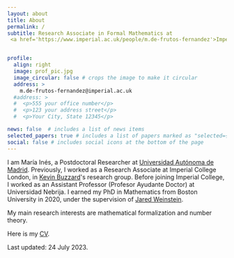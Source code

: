 ```yaml
---
layout: about
title: About
permalink: /
subtitle: Research Associate in Formal Mathematics at
 <a href='https://www.imperial.ac.uk/people/m.de-frutos-fernandez'>Imperial College London</a>. 


profile:
  align: right
  image: prof_pic.jpg
  image_circular: false # crops the image to make it circular
  address: >
    m.de-frutos-fernandez@imperial.ac.uk
  #address: >
  #  <p>555 your office number</p>
  #  <p>123 your address street</p>
  #  <p>Your City, State 12345</p>

news: false  # includes a list of news items
selected_papers: true # includes a list of papers marked as "selected={true}"
social: false # includes social icons at the bottom of the page
---
```


I am María Inés, a Postdoctoral Researcher at <a href="https://matematicas.uam.es" target="_blank">Universidad Autónoma de Madrid</a>. Previously, I worked as a Research Associate at Imperial College London, in
<a href="https://www.imperial.ac.uk/people/k.buzzard" target="_blank">Kevin Buzzard</a>'s 
research group. Before joining Imperial College, I worked as an Assistant Professor (Profesor 
Ayudante Doctor) at Universidad Nebrija. I earned my PhD in Mathematics from Boston University in 
2020, under the supervision of 
<a href="https://sites.google.com/view/jared-weinstein/home" target="_blank">Jared Weinstein</a>.

My main research interests are mathematical formalization and number theory.

Here is my <a href="/assets/pdf/CV_Maria_Ines_de_Frutos_Fernandez.pdf" target="_blank">CV</a>.

Last updated: 24 July 2023.
